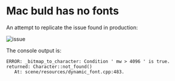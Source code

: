 # Mac buld has no fonts

An attempt to replicate the issue found in production:

![issue](https://img.itch.zone/aW1nLzE1MjUyNjUucG5n/original/2kR%2Bho.png)

The console output is:
```
ERROR: _bitmap_to_character: Condition ' mw > 4096 ' is true. returned: Character::not_found()
   At: scene/resources/dynamic_font.cpp:483.
```